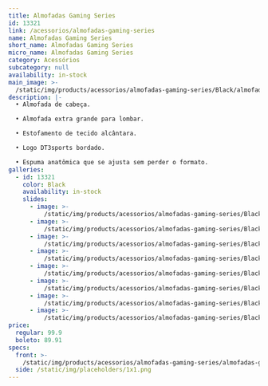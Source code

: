 ```yaml
---
title: Almofadas Gaming Series
id: 13321
link: /acessorios/almofadas-gaming-series
name: Almofadas Gaming Series
short_name: Almofadas Gaming Series
micro_name: Almofadas Gaming Series
category: Acessórios
subcategory: null
availability: in-stock
main_image: >-
  /static/img/products/acessorios/almofadas-gaming-series/Black/almofadas-gaming-series-00.jpg
description: |-
  • Almofada de cabeça.

  • Almofada extra grande para lombar.

  • Estofamento de tecido alcântara.

  • Logo DT3sports bordado.

  • Espuma anatômica que se ajusta sem perder o formato. 
galleries:
  - id: 13321
    color: Black
    availability: in-stock
    slides:
      - image: >-
          /static/img/products/acessorios/almofadas-gaming-series/Black/almofadas-gaming-series-00.jpg
      - image: >-
          /static/img/products/acessorios/almofadas-gaming-series/Black/almofadas-gaming-series-01.jpg
      - image: >-
          /static/img/products/acessorios/almofadas-gaming-series/Black/almofadas-gaming-series-02.jpg
      - image: >-
          /static/img/products/acessorios/almofadas-gaming-series/Black/almofadas-gaming-series-03.jpg
      - image: >-
          /static/img/products/acessorios/almofadas-gaming-series/Black/almofadas-gaming-series-04.jpg
      - image: >-
          /static/img/products/acessorios/almofadas-gaming-series/Black/almofadas-gaming-series-05.jpg
      - image: >-
          /static/img/products/acessorios/almofadas-gaming-series/Black/almofadas-gaming-series-06.jpg
      - image: >-
          /static/img/products/acessorios/almofadas-gaming-series/Black/almofadas-gaming-series-07.jpg
price:
  regular: 99.9
  boleto: 89.91
specs:
  front: >-
    /static/img/products/acessorios/almofadas-gaming-series/almofadas-gaming-series-specs-frontal.svg
  side: /static/img/placeholders/1x1.png
---
```

